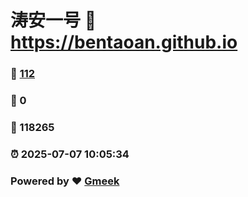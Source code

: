# 涛安一号 :link: https://bentaoan.github.io 
### :page_facing_up: [112](https://bentaoan.github.io/tag.html) 
### :speech_balloon: 0 
### :hibiscus: 118265 
### :alarm_clock: 2025-07-07 10:05:34 
### Powered by :heart: [Gmeek](https://github.com/Meekdai/Gmeek)
